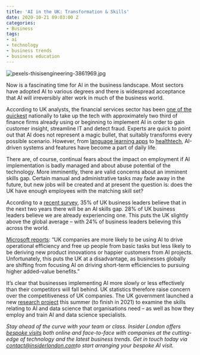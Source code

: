 ```yaml
---
title: 'AI in the UK: Transformation & Skills'
date: 2020-10-21 09:03:00 Z
categories:
- Business
tags:
- ai
- technology
- business trends
- business education
---
```


![pexels-thisisengineering-3861969.jpg](/uploads/pexels-thisisengineering-3861969.jpg)

Now is a fascinating time for AI in the business landscape. Most sectors have adopted AI to various degrees and there is widespread acceptance that AI will irreversibly alter work in much of the business world. 

According to UK analysts, the financial services sector has been [one of the quickest](https://www.ft.com/content/e082b01d-fbd6-4ea5-a0d2-05bc5ad7176c) nationally to take up the tech with approximately two third of finance firms already using or beginning to implement AI in order to gain customer insight, streamline IT and detect fraud. Experts are quick to point out that AI does not represent a magic bullet, that suitably transforms every possible scenario. However, from [language learning apps](https://www.forbes.com/sites/bernardmarr/2020/10/16/the-amazing-ways-duolingo-is-using-artificial-intelligence-to-deliver-free-language-learning/amp/) to [healthtech](https://www.insiderlondon.com/blog/healthtech-and-the-covid-19-recovery/), AI-driven systems and features have become a part of daily life.

There are, of course, continual fears about the impact on employment if AI implementation is badly managed and about abuse potential of the technology. More imminently, there are valid concerns about an imminent skills gap. Certain manual and administrative tasks may fade away in the future, but new jobs will be created and at present the question is: does the UK have enough employees with the matching skill set?

According to a [recent survey](https://news.microsoft.com/en-gb/2020/08/11/uk-faces-ai-skills-gap-microsoft-report-reveals/), 35% of UK business leaders believe that in the next two years there will be an AI skills gap. 28% of UK business leaders believe we are already experiencing one. This puts the UK slightly above the global average – with 24% of business leaders believing this across the world. 

[Microsoft reports](https://news.microsoft.com/en-gb/2020/08/11/uk-faces-ai-skills-gap-microsoft-report-reveals/): “UK companies are  more likely to be using AI to drive operational efficiency and free up people from basic tasks but less likely to be deriving new product innovations or happier customers from AI projects. Unfortunately, this puts the UK at a disadvantage, as businesses globally are shifting from focusing AI on driving short-term efficiencies to pursuing higher added-value benefits.”

It’s clear that businesses implementing AI more slowly or less effectively than their competitors will fall behind. UK statistics therefore raise concern over the competitiveness of UK companies. The UK government launched a new [research project](https://www.computerweekly.com/news/252487687/UK-government-investigates-AI-labour-market) this summer (to finish in 2021) to examine the skills relating to AI and data science that organisations need – as well as how they employ and train AI and data science specialists. 

*Stay ahead of the curve with your team or class. Insider London offers [bespoke visits](https://www.insiderlondon.com/online-education/online-company-visits/) both online and face-to-face with companies at the cutting-edge of technology and the latest business trends. Get in touch today via [contact@insiderlondon.com](mailto:contact@insiderlondon.com)to start arranging your bespoke AI visit.*
